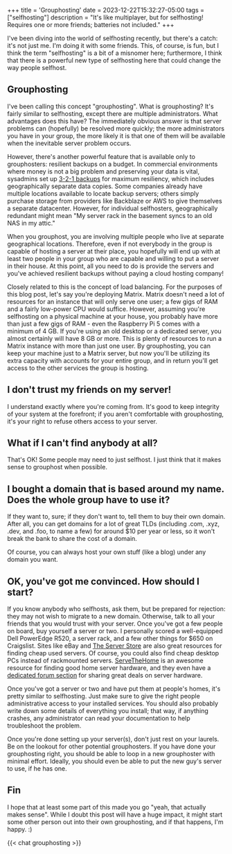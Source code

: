 +++
title = 'Grouphosting'
date = 2023-12-22T15:32:27-05:00
tags = ["selfhosting"]
description = "It's like multiplayer, but for selfhosting! Requires one or more friends; batteries not included."
+++

I've been diving into the world of selfhosting recently, but there's a catch: it's not just me. I'm doing it with some friends. This, of course, is fun, but I think the term "selfhosting" is a bit of a misnomer here; furthermore, I think that there is a powerful new type of selfhosting here that could change the way people selfhost.

## Grouphosting

I've been calling this concept "grouphosting". What is grouphosting? It's fairly similar to selfhosting, except there are multiple administrators. What advantages does this have? The immediately obvious answer is that server problems can (hopefully) be resolved more quickly; the more administrators you have in your group, the more likely it is that one of them will be available when the inevitable server problem occurs.

However, there's another powerful feature that is available only to grouphosters: resilient backups on a budget. In commercial environments where money is not a big problem and preserving your data is vital, sysadmins set up [3-2-1 backups](https://www.veritas.com/information-center/3-2-1-backup-rule) for maximum resiliency, which includes geographically separate data copies. Some companies already have multiple locations available to locate backup servers; others simply purchase storage from providers like Backblaze or AWS to give themselves a separate datacenter. However, for individual selfhosters, geographically redundant might mean "My server rack in the basement syncs to an old NAS in my attic."

When you grouphost, you are involving multiple people who live at separate geographical locations. Therefore, even if not everybody in the group is capable of hosting a server at their place, you hopefully will end up with at least two people in your group who are capable and willing to put a server in their house. At this point, all you need to do is provide the servers and you've achieved resilient backups without paying a cloud hosting company!

Closely related to this is the concept of load balancing. For the purposes of this blog post, let's say you're deploying Matrix. Matrix doesn't need a lot of resources for an instance that will only serve one user; a few gigs of RAM and a fairly low-power CPU would suffice. However, assuming you're selfhosting on a physical machine at your house, you probably have more than just a few gigs of RAM - even the Raspberry Pi 5 comes with a minimum of 4 GB. If you're using an old desktop or a dedicated server, you almost certainly will have 8 GB or more. This is plenty of resources to run a Matrix instance with more than just one user. By grouphosting, you can keep your machine just to a Matrix server, but now you'll be utilizing its extra capacity with accounts for your entire group, and in return you'll get access to the other services the group is hosting.

## I don't trust my friends on my server!

I understand exactly where you're coming from. It's good to keep integrity of your system at the forefront; if you aren't comfortable with grouphosting, it's your right to refuse others access to your server.

## What if I can't find anybody at all?

That's OK! Some people may need to just selfhost. I just think that it makes sense to grouphost when possible.

## I bought a domain that is based around my name. Does the whole group have to use it?

If they want to, sure; if they don't want to, tell them to buy their own domain. After all, you can get domains for a lot of great TLDs (including .com, .xyz, .dev, and .foo, to name a few) for around $10 per year or less, so it won't break the bank to share the cost of a domain.

Of course, you can always host your own stuff (like a blog) under any domain you want.

## OK, you've got me convinced. How should I start?

If you know anybody who selfhosts, ask them, but be prepared for rejection: they may not wish to migrate to a new domain. Otherwise, talk to all your friends that you would trust with your server. Once you've got a few people on board, buy yourself a server or two. I personally scored a well-equipped Dell PowerEdge R520, a server rack, and a few other things for $650 on Craigslist. Sites like eBay and [The Server Store](https://www.theserverstore.com) are also great resources for finding cheap used servers. Of course, you could also find cheap desktop PCs instead of rackmounted servers. [ServeTheHome](https://servethehome.com) is an awesome resource for finding good home server hardware, and they even have a [dedicated forum section](https://forums.servethehome.com/index.php?forums/great-deals.8/) for sharing great deals on server hardware.

Once you've got a server or two and have put them at people's homes, it's pretty similar to selfhosting. Just make sure to give the right people administrative access to your installed services. You should also probably write down some details of everything you install; that way, if anything crashes, any administrator can read your documentation to help troubleshoot the problem.

Once you're done setting up your server(s), don't just rest on your laurels. Be on the lookout for other potential grouphosters. If you have done your grouphosting right, you should be able to loop in a new grouphoster with minimal effort. Ideally, you should even be able to put the new guy's server to use, if he has one.

## Fin

I hope that at least some part of this made you go "yeah, that actually makes sense". While I doubt this post will have a huge impact, it might start some other person out into their own grouphosting, and if that happens, I'm happy. :)

{{< chat grouphosting >}}
